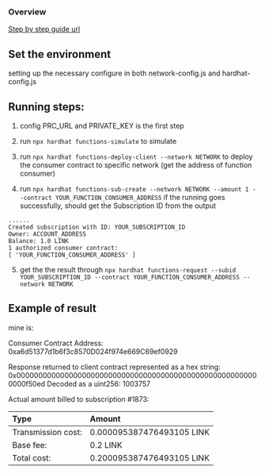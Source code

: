 ### Overview 
[Step by step guide url](https://docs.chain.link/chainlink-functions/getting-started)

## Set the environment 
setting up the necessary configure in both network-config.js and hardhat-config.js

## Running steps:
1. config PRC_URL and PRIVATE_KEY is the first step 

2. run `npx hardhat functions-simulate` to simulate

3. run `npx hardhat functions-deploy-client --network NETWORK` to deploy the consumer contract to specific network (get the address of function consumer)

4. run `npx hardhat functions-sub-create --network NETWORK --amount 1 --contract YOUR_FUNCTION_CONSUMER_ADDRESS`
if the running goes successfully, should get the Subscription ID from the output
```
......
Created subscription with ID: YOUR_SUBSCRIPTION_ID
Owner: ACCOUNT_ADDRESS
Balance: 1.0 LINK
1 authorized consumer contract:
[ 'YOUR_FUNCTION_CONSUMER_ADDRESS' ]
```

5. get the the result through `npx hardhat functions-request --subid YOUR_SUBSCRIPTION_ID --contract YOUR_FUNCTION_CONSUMER_ADDRESS --network NETWORK`

## Example of result
mine is:

Consumer Contract Address: 0xa6d51377d1b6f3c8570D024f974e669C69ef0929


Response returned to client contract represented as a hex string: 0x00000000000000000000000000000000000000000000000000000000000f50ed
Decoded as a uint256: 1003757

Actual amount billed to subscription #1873:

|  Type |  Amount |
|:---|:---|
|  Transmission cost:   | 0.000095387476493105 LINK   |
|   Base fee:  |    0.2 LINK |
|  Total cost:    |  0.200095387476493105 LINK   |

